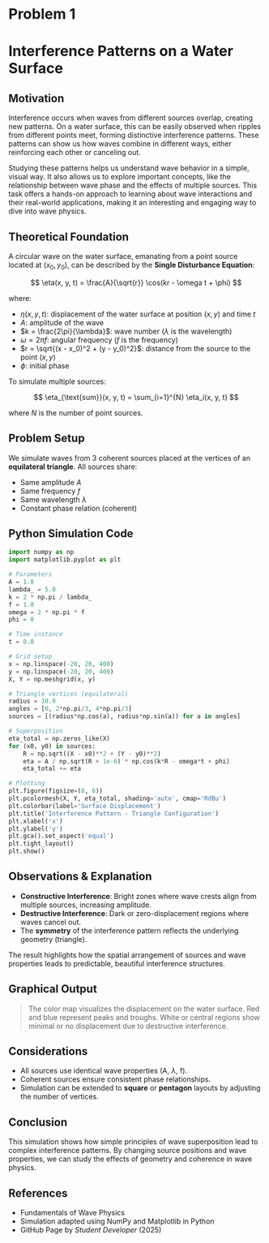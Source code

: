 # Problem 1
# Interference Patterns on a Water Surface

## Motivation

Interference occurs when waves from different sources overlap, creating new patterns. On a water surface, this can be easily observed when ripples from different points meet, forming distinctive interference patterns. These patterns can show us how waves combine in different ways, either reinforcing each other or canceling out.

Studying these patterns helps us understand wave behavior in a simple, visual way. It also allows us to explore important concepts, like the relationship between wave phase and the effects of multiple sources. This task offers a hands-on approach to learning about wave interactions and their real-world applications, making it an interesting and engaging way to dive into wave physics.


## Theoretical Foundation

A circular wave on the water surface, emanating from a point source located at $(x_0, y_0)$, can be described by the **Single Disturbance Equation**:

$$
\eta(x, y, t) = \frac{A}{\sqrt{r}} \cos(kr - \omega t + \phi)
$$

where:

* $\eta(x, y, t)$: displacement of the water surface at position $(x, y)$ and time $t$
* $A$: amplitude of the wave
* $k = \frac{2\pi}{\lambda}$: wave number ($\lambda$ is the wavelength)
* $\omega = 2\pi f$: angular frequency ($f$ is the frequency)
* $r = \sqrt{(x - x_0)^2 + (y - y_0)^2}$: distance from the source to the point $(x, y)$
* $\phi$: initial phase

To simulate multiple sources:

$$
\eta_{\text{sum}}(x, y, t) = \sum_{i=1}^{N} \eta_i(x, y, t)
$$

where $N$ is the number of point sources.


## Problem Setup

We simulate waves from 3 coherent sources placed at the vertices of an **equilateral triangle**. All sources share:

* Same amplitude $A$
* Same frequency $f$
* Same wavelength $\lambda$
* Constant phase relation (coherent)


## Python Simulation Code

```python
import numpy as np
import matplotlib.pyplot as plt

# Parameters
A = 1.0
lambda_ = 5.0
k = 2 * np.pi / lambda_
f = 1.0
omega = 2 * np.pi * f
phi = 0

# Time instance
t = 0.0

# Grid setup
x = np.linspace(-20, 20, 400)
y = np.linspace(-20, 20, 400)
X, Y = np.meshgrid(x, y)

# Triangle vertices (equilateral)
radius = 10.0
angles = [0, 2*np.pi/3, 4*np.pi/3]
sources = [(radius*np.cos(a), radius*np.sin(a)) for a in angles]

# Superposition
eta_total = np.zeros_like(X)
for (x0, y0) in sources:
    R = np.sqrt((X - x0)**2 + (Y - y0)**2)
    eta = A / np.sqrt(R + 1e-6) * np.cos(k*R - omega*t + phi)
    eta_total += eta

# Plotting
plt.figure(figsize=(8, 6))
plt.pcolormesh(X, Y, eta_total, shading='auto', cmap='RdBu')
plt.colorbar(label='Surface Displacement')
plt.title('Interference Pattern - Triangle Configuration')
plt.xlabel('x')
plt.ylabel('y')
plt.gca().set_aspect('equal')
plt.tight_layout()
plt.show()
```


## Observations & Explanation

* **Constructive Interference**: Bright zones where wave crests align from multiple sources, increasing amplitude.
* **Destructive Interference**: Dark or zero-displacement regions where waves cancel out.
* The **symmetry** of the interference pattern reflects the underlying geometry (triangle).

The result highlights how the spatial arrangement of sources and wave properties leads to predictable, beautiful interference structures.


## Graphical Output

> The color map visualizes the displacement on the water surface. Red and blue represent peaks and troughs. White or central regions show minimal or no displacement due to destructive interference.


## Considerations

* All sources use identical wave properties (A, $\lambda$, f).
* Coherent sources ensure consistent phase relationships.
* Simulation can be extended to **square** or **pentagon** layouts by adjusting the number of vertices.


## Conclusion

This simulation shows how simple principles of wave superposition lead to complex interference patterns. By changing source positions and wave properties, we can study the effects of geometry and coherence in wave physics.


## References

* Fundamentals of Wave Physics
* Simulation adapted using NumPy and Matplotlib in Python
* GitHub Page by *Student Developer* (2025)
